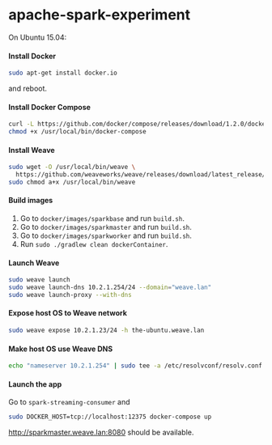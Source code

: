 # apache-spark-experiment

On Ubuntu 15.04:

#### Install Docker

```bash
sudo apt-get install docker.io
```
and reboot.

#### Install Docker Compose

```bash
curl -L https://github.com/docker/compose/releases/download/1.2.0/docker-compose-`uname -s`-`uname -m` > /usr/local/bin/docker-compose
chmod +x /usr/local/bin/docker-compose
```

#### Install Weave

```bash
sudo wget -O /usr/local/bin/weave \
  https://github.com/weaveworks/weave/releases/download/latest_release/weave
sudo chmod a+x /usr/local/bin/weave
```

#### Build images

1. Go to `docker/images/sparkbase` and run `build.sh`.
2. Go to `docker/images/sparkmaster` and run `build.sh`.
3. Go to `docker/images/sparkworker` and run `build.sh`.
4. Run `sudo ./gradlew clean dockerContainer`.

#### Launch Weave

```bash
sudo weave launch
sudo weave launch-dns 10.2.1.254/24 --domain="weave.lan"
sudo weave launch-proxy --with-dns
```

#### Expose host OS to Weave network

```bash
sudo weave expose 10.2.1.23/24 -h the-ubuntu.weave.lan
```

#### Make host OS use Weave DNS

```bash
echo "nameserver 10.2.1.254" | sudo tee -a /etc/resolvconf/resolv.conf.d/base
```

#### Launch the app

Go to `spark-streaming-consumer` and
```bash
sudo DOCKER_HOST=tcp://localhost:12375 docker-compose up
```

http://sparkmaster.weave.lan:8080 should be available.
